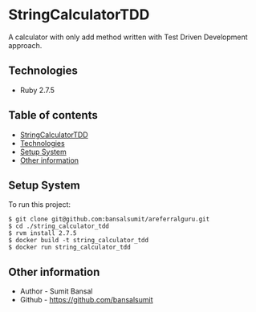 # StringCalculatorTDD
A calculator with only add method written with Test Driven Development approach.

## Technologies

* Ruby 2.7.5

## Table of contents
* [StringCalculatorTDD](#stringcalculatortdd)
* [Technologies](#technologies)
* [Setup System](#setup-system)
* [Other information](#other-information)

## Setup System
To run this project:

```
$ git clone git@github.com:bansalsumit/areferralguru.git
$ cd ./string_calculator_tdd
$ rvm install 2.7.5
$ docker build -t string_calculator_tdd
$ docker run string_calculator_tdd
```

## Other information
* Author - Sumit Bansal
* Github - https://github.com/bansalsumit
